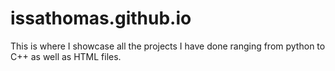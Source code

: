 # issathomas.github.io

This is where I showcase all the projects I have done ranging from python to C++ as well as HTML files.
